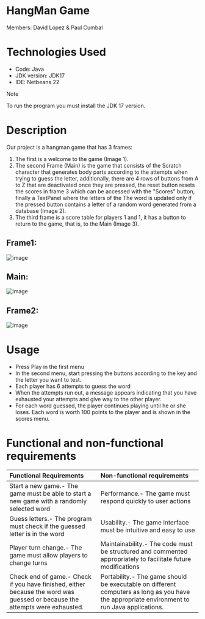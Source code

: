 # HangMan Game
Members: David López & Paul Cumbal

# Technologies Used
* Code: Java
* JDK version: JDK17
* IDE: Netbeans 22

> [!NOTE]
> To run the program you must install the JDK 17 version. 

# Description
Our project is a hangman game that has 3 frames:
1. The first is a welcome to the game (Image 1).
2. The second Frame (Main) is the game that consists of the Scratch character that generates body parts according to the attempts when trying to guess the letter, additionally, there are 4 rows of buttons from A to Z that are deactivated once they are pressed, the reset button resets the scores in frame 3 which can be accessed with the "Scores" button, finally a TextPanel where the letters of the The word is updated only if the pressed button contains a letter of a random word generated from a database (Image 2).
3. The third frame is a score table for players 1 and 1, it has a button to return to the game, that is, to the Main (Image 3).

## Frame1:
![image](https://github.com/DavidJLS102/hangmanGame/blob/experiment/interface/Captura%20de%20pantalla%202024-07-23%20225108.png)
## Main:
![image](https://github.com/DavidJLS102/hangmanGame/blob/experiment/interface/Captura%20de%20pantalla%202024-07-23%20225237.png)
## Frame2:
![image](https://github.com/DavidJLS102/hangmanGame/blob/experiment/interface/Captura%20de%20pantalla%202024-07-23%20225258.png)

# Usage 
* Press Play in the first menu
* In the second menu, start pressing the buttons according to the key and the letter you want to test.
* Each player has 6 attempts to guess the word
* When the attempts run out, a message appears indicating that you have exhausted your attempts and give way to the other player.
* For each word guessed, the player continues playing until he or she loses. Each word is worth 100 points to the player and is shown in the scores menu.
  
# Functional and non-functional requirements 

|       Functional Requirements       |       Non-functional requirements       |
|:------------------------------------|:----------------------------------------|
| Start a new game.- The game must be able to start a new game with a randomly selected word | Performance.- The game must respond quickly to user actions |
| Guess letters.- The program must check if the guessed letter is in the word | Usability.- The game interface must be intuitive and easy to use |
| Player turn change.- The game must allow players to change turns | Maintainability.- The code must be structured and commented appropriately to facilitate future modifications |
| Check end of game.- Check if you have finished, either because the word was guessed or because the attempts were exhausted. | Portability.- The game should be executable on different computers as long as you have the appropriate environment to run Java applications. | 
 
